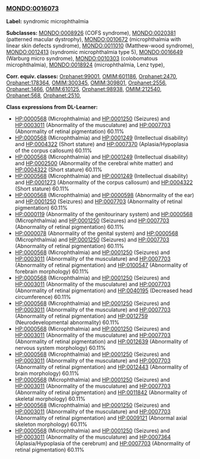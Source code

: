 
### [MONDO:0016073](http://purl.obolibrary.org/obo/MONDO_0016073)
**Label:** syndromic microphthalmia

**Subclasses:** [MONDO:0008926](http://purl.obolibrary.org/obo/MONDO_0008926) (COFS syndrome), [MONDO:0020381](http://purl.obolibrary.org/obo/MONDO_0020381) (patterned macular dystrophy), [MONDO:0010672](http://purl.obolibrary.org/obo/MONDO_0010672) (microphthalmia with linear skin defects syndrome), [MONDO:0011010](http://purl.obolibrary.org/obo/MONDO_0011010) (Matthew-wood syndrome), [MONDO:0012413](http://purl.obolibrary.org/obo/MONDO_0012413) (syndromic microphthalmia type 5), [MONDO:0016649](http://purl.obolibrary.org/obo/MONDO_0016649) (Warburg micro syndrome), [MONDO:0010303](http://purl.obolibrary.org/obo/MONDO_0010303) (colobomatous microphthalmia), [MONDO:0018924](http://purl.obolibrary.org/obo/MONDO_0018924) (microphthalmia, Lenz type), 

**Corr. equiv. classes:** [Orphanet:99001](http://www.orpha.net/ORDO/Orphanet_99001), [OMIM:601186](http://purl.obolibrary.org/obo/OMIM_601186), [Orphanet:2470](http://www.orpha.net/ORDO/Orphanet_2470), [Orphanet:178364](http://www.orpha.net/ORDO/Orphanet_178364), [OMIM:300345](http://purl.obolibrary.org/obo/OMIM_300345), [OMIM:309801](http://purl.obolibrary.org/obo/OMIM_309801), [Orphanet:2556](http://www.orpha.net/ORDO/Orphanet_2556), [Orphanet:1466](http://www.orpha.net/ORDO/Orphanet_1466), [OMIM:610125](http://purl.obolibrary.org/obo/OMIM_610125), [Orphanet:98938](http://www.orpha.net/ORDO/Orphanet_98938), [OMIM:212540](http://purl.obolibrary.org/obo/OMIM_212540), [Orphanet:568](http://www.orpha.net/ORDO/Orphanet_568), [Orphanet:2510](http://www.orpha.net/ORDO/Orphanet_2510), 

**Class expressions from DL-Learner:**

- [HP:0000568](http://purl.obolibrary.org/obo/HP_0000568) (Microphthalmia) and [HP:0001250](http://purl.obolibrary.org/obo/HP_0001250) (Seizures) and [HP:0003011](http://purl.obolibrary.org/obo/HP_0003011) (Abnormality of the musculature) and [HP:0007703](http://purl.obolibrary.org/obo/HP_0007703) (Abnormality of retinal pigmentation) 60.11%
- [HP:0000568](http://purl.obolibrary.org/obo/HP_0000568) (Microphthalmia) and [HP:0001249](http://purl.obolibrary.org/obo/HP_0001249) (Intellectual disability) and [HP:0004322](http://purl.obolibrary.org/obo/HP_0004322) (Short stature) and [HP:0007370](http://purl.obolibrary.org/obo/HP_0007370) (Aplasia/Hypoplasia of the corpus callosum) 60.11%
- [HP:0000568](http://purl.obolibrary.org/obo/HP_0000568) (Microphthalmia) and [HP:0001249](http://purl.obolibrary.org/obo/HP_0001249) (Intellectual disability) and [HP:0002500](http://purl.obolibrary.org/obo/HP_0002500) (Abnormality of the cerebral white matter) and [HP:0004322](http://purl.obolibrary.org/obo/HP_0004322) (Short stature) 60.11%
- [HP:0000568](http://purl.obolibrary.org/obo/HP_0000568) (Microphthalmia) and [HP:0001249](http://purl.obolibrary.org/obo/HP_0001249) (Intellectual disability) and [HP:0001273](http://purl.obolibrary.org/obo/HP_0001273) (Abnormality of the corpus callosum) and [HP:0004322](http://purl.obolibrary.org/obo/HP_0004322) (Short stature) 60.11%
- [HP:0000568](http://purl.obolibrary.org/obo/HP_0000568) (Microphthalmia) and [HP:0000598](http://purl.obolibrary.org/obo/HP_0000598) (Abnormality of the ear) and [HP:0001250](http://purl.obolibrary.org/obo/HP_0001250) (Seizures) and [HP:0007703](http://purl.obolibrary.org/obo/HP_0007703) (Abnormality of retinal pigmentation) 60.11%
- [HP:0000119](http://purl.obolibrary.org/obo/HP_0000119) (Abnormality of the genitourinary system) and [HP:0000568](http://purl.obolibrary.org/obo/HP_0000568) (Microphthalmia) and [HP:0001250](http://purl.obolibrary.org/obo/HP_0001250) (Seizures) and [HP:0007703](http://purl.obolibrary.org/obo/HP_0007703) (Abnormality of retinal pigmentation) 60.11%
- [HP:0000078](http://purl.obolibrary.org/obo/HP_0000078) (Abnormality of the genital system) and [HP:0000568](http://purl.obolibrary.org/obo/HP_0000568) (Microphthalmia) and [HP:0001250](http://purl.obolibrary.org/obo/HP_0001250) (Seizures) and [HP:0007703](http://purl.obolibrary.org/obo/HP_0007703) (Abnormality of retinal pigmentation) 60.11%
- [HP:0000568](http://purl.obolibrary.org/obo/HP_0000568) (Microphthalmia) and [HP:0001250](http://purl.obolibrary.org/obo/HP_0001250) (Seizures) and [HP:0003011](http://purl.obolibrary.org/obo/HP_0003011) (Abnormality of the musculature) and [HP:0007703](http://purl.obolibrary.org/obo/HP_0007703) (Abnormality of retinal pigmentation) and [HP:0100547](http://purl.obolibrary.org/obo/HP_0100547) (Abnormality of forebrain morphology) 60.11%
- [HP:0000568](http://purl.obolibrary.org/obo/HP_0000568) (Microphthalmia) and [HP:0001250](http://purl.obolibrary.org/obo/HP_0001250) (Seizures) and [HP:0003011](http://purl.obolibrary.org/obo/HP_0003011) (Abnormality of the musculature) and [HP:0007703](http://purl.obolibrary.org/obo/HP_0007703) (Abnormality of retinal pigmentation) and [HP:0040195](http://purl.obolibrary.org/obo/HP_0040195) (Decreased head circumference) 60.11%
- [HP:0000568](http://purl.obolibrary.org/obo/HP_0000568) (Microphthalmia) and [HP:0001250](http://purl.obolibrary.org/obo/HP_0001250) (Seizures) and [HP:0003011](http://purl.obolibrary.org/obo/HP_0003011) (Abnormality of the musculature) and [HP:0007703](http://purl.obolibrary.org/obo/HP_0007703) (Abnormality of retinal pigmentation) and [HP:0012759](http://purl.obolibrary.org/obo/HP_0012759) (Neurodevelopmental abnormality) 60.11%
- [HP:0000568](http://purl.obolibrary.org/obo/HP_0000568) (Microphthalmia) and [HP:0001250](http://purl.obolibrary.org/obo/HP_0001250) (Seizures) and [HP:0003011](http://purl.obolibrary.org/obo/HP_0003011) (Abnormality of the musculature) and [HP:0007703](http://purl.obolibrary.org/obo/HP_0007703) (Abnormality of retinal pigmentation) and [HP:0012639](http://purl.obolibrary.org/obo/HP_0012639) (Abnormality of nervous system morphology) 60.11%
- [HP:0000568](http://purl.obolibrary.org/obo/HP_0000568) (Microphthalmia) and [HP:0001250](http://purl.obolibrary.org/obo/HP_0001250) (Seizures) and [HP:0003011](http://purl.obolibrary.org/obo/HP_0003011) (Abnormality of the musculature) and [HP:0007703](http://purl.obolibrary.org/obo/HP_0007703) (Abnormality of retinal pigmentation) and [HP:0012443](http://purl.obolibrary.org/obo/HP_0012443) (Abnormality of brain morphology) 60.11%
- [HP:0000568](http://purl.obolibrary.org/obo/HP_0000568) (Microphthalmia) and [HP:0001250](http://purl.obolibrary.org/obo/HP_0001250) (Seizures) and [HP:0003011](http://purl.obolibrary.org/obo/HP_0003011) (Abnormality of the musculature) and [HP:0007703](http://purl.obolibrary.org/obo/HP_0007703) (Abnormality of retinal pigmentation) and [HP:0011842](http://purl.obolibrary.org/obo/HP_0011842) (Abnormality of skeletal morphology) 60.11%
- [HP:0000568](http://purl.obolibrary.org/obo/HP_0000568) (Microphthalmia) and [HP:0001250](http://purl.obolibrary.org/obo/HP_0001250) (Seizures) and [HP:0003011](http://purl.obolibrary.org/obo/HP_0003011) (Abnormality of the musculature) and [HP:0007703](http://purl.obolibrary.org/obo/HP_0007703) (Abnormality of retinal pigmentation) and [HP:0009121](http://purl.obolibrary.org/obo/HP_0009121) (Abnormal axial skeleton morphology) 60.11%
- [HP:0000568](http://purl.obolibrary.org/obo/HP_0000568) (Microphthalmia) and [HP:0001250](http://purl.obolibrary.org/obo/HP_0001250) (Seizures) and [HP:0003011](http://purl.obolibrary.org/obo/HP_0003011) (Abnormality of the musculature) and [HP:0007364](http://purl.obolibrary.org/obo/HP_0007364) (Aplasia/Hypoplasia of the cerebrum) and [HP:0007703](http://purl.obolibrary.org/obo/HP_0007703) (Abnormality of retinal pigmentation) 60.11%


